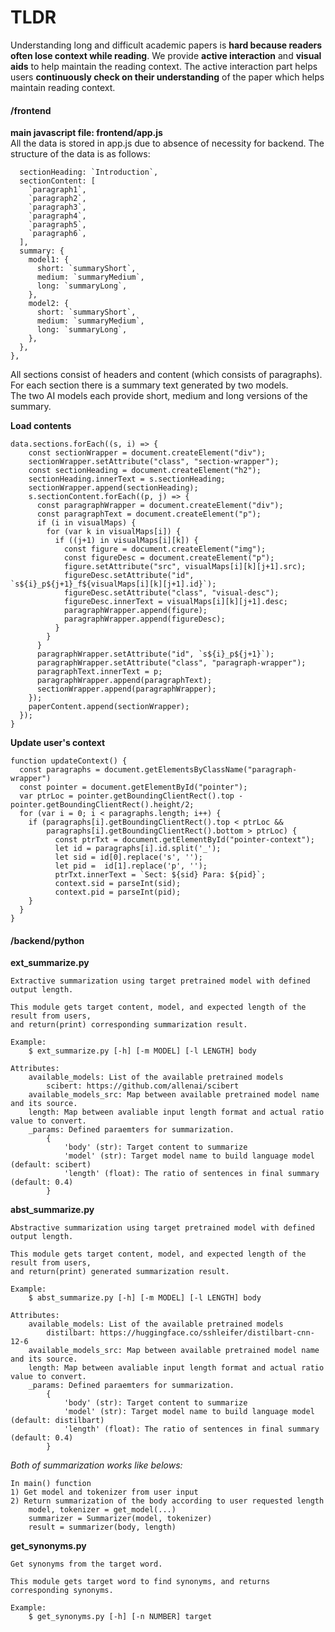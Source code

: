 # TLDR

Understanding long and difficult academic papers is **hard because readers often lose context while reading**. We provide **active interaction** and **visual aids** to help maintain the reading context. The active interaction part helps users **continuously check on their understanding** of the paper which helps maintain reading context.


#### /frontend
**main javascript file: frontend/app.js**  
All the data is stored in app.js due to absence of necessity for backend.
The structure of the data is as follows:

      sectionHeading: `Introduction`,
      sectionContent: [
        `paragraph1`,
        `paragraph2`,
        `paragraph3`,
        `paragraph4`,
        `paragraph5`,
        `paragraph6`,
      ],
      summary: {
        model1: {
          short: `summaryShort`,
          medium: `summaryMedium`,
          long: `summaryLong`,
        },
        model2: {
          short: `summaryShort`,
          medium: `summaryMedium`,
          long: `summaryLong`,
        },
      },
    },
All sections consist of headers and content (which consists of paragraphs).  
For each section there is a summary text generated by two models.  
The two AI models each provide short, medium and long versions of the summary.

**Load contents**  

```
data.sections.forEach((s, i) => {
    const sectionWrapper = document.createElement("div");
    sectionWrapper.setAttribute("class", "section-wrapper");
    const sectionHeading = document.createElement("h2");
    sectionHeading.innerText = s.sectionHeading;
    sectionWrapper.append(sectionHeading);
    s.sectionContent.forEach((p, j) => {
      const paragraphWrapper = document.createElement("div");
      const paragraphText = document.createElement("p");
      if (i in visualMaps) {
        for (var k in visualMaps[i]) {
          if ((j+1) in visualMaps[i][k]) {
            const figure = document.createElement("img");
            const figureDesc = document.createElement("p");
            figure.setAttribute("src", visualMaps[i][k][j+1].src);
            figureDesc.setAttribute("id", `s${i}_p${j+1}_f${visualMaps[i][k][j+1].id}`);
            figureDesc.setAttribute("class", "visual-desc");
            figureDesc.innerText = visualMaps[i][k][j+1].desc;
            paragraphWrapper.append(figure);
            paragraphWrapper.append(figureDesc);
          }
        }
      }
      paragraphWrapper.setAttribute("id", `s${i}_p${j+1}`);
      paragraphWrapper.setAttribute("class", "paragraph-wrapper");
      paragraphText.innerText = p;
      paragraphWrapper.append(paragraphText);
      sectionWrapper.append(paragraphWrapper);
    });
    paperContent.append(sectionWrapper);
  });
}
```  

**Update user's context**

```
function updateContext() {  
  const paragraphs = document.getElementsByClassName("paragraph-wrapper")
  const pointer = document.getElementById("pointer");
  var ptrLoc = pointer.getBoundingClientRect().top - pointer.getBoundingClientRect().height/2;
  for (var i = 0; i < paragraphs.length; i++) {
    if (paragraphs[i].getBoundingClientRect().top < ptrLoc && 
        paragraphs[i].getBoundingClientRect().bottom > ptrLoc) {
          const ptrTxt = document.getElementById("pointer-context");
          let id = paragraphs[i].id.split('_');
          let sid = id[0].replace('s', '');
          let pid =  id[1].replace('p', '');
          ptrTxt.innerText = `Sect: ${sid} Para: ${pid}`;
          context.sid = parseInt(sid);
          context.pid = parseInt(pid);
    }
  }
}
```


#### /backend/python
**ext_summarize.py**
```
Extractive summarization using target pretrained model with defined output length.

This module gets target content, model, and expected length of the result from users,
and return(print) corresponding summarization result.

Example:
    $ ext_summarize.py [-h] [-m MODEL] [-l LENGTH] body

Attributes:
    available_models: List of the available pretrained models
        scibert: https://github.com/allenai/scibert
    available_models_src: Map between available pretrained model name and its source.
    length: Map between avaliable input length format and actual ratio value to convert.
    _params: Defined paraemters for summarization.
        {
            'body' (str): Target content to summarize
            'model' (str): Target model name to build language model (default: scibert)
            'length' (float): The ratio of sentences in final summary (default: 0.4)
        } 
```


**abst_summarize.py**
```
Abstractive summarization using target pretrained model with defined output length.

This module gets target content, model, and expected length of the result from users,
and return(print) generated summarization result.

Example:
    $ abst_summarize.py [-h] [-m MODEL] [-l LENGTH] body

Attributes:
    available_models: List of the available pretrained models
        distilbart: https://huggingface.co/sshleifer/distilbart-cnn-12-6
    available_models_src: Map between available pretrained model name and its source.
    length: Map between avaliable input length format and actual ratio value to convert.
    _params: Defined paraemters for summarization.
        {
            'body' (str): Target content to summarize
            'model' (str): Target model name to build language model (default: distilbart)
            'length' (float): The ratio of sentences in final summary (default: 0.4)
        } 
```

*Both of summarization works like belows:*
```
In main() function
1) Get model and tokenizer from user input
2) Return summarization of the body according to user requested length
    model, tokenizer = get_model(...)
    summarizer = Summarizer(model, tokenizer)
    result = summarizer(body, length)
```

**get_synonyms.py**
```
Get synonyms from the target word.

This module gets target word to find synonyms, and returns corresponding synonyms.

Example:
    $ get_synonyms.py [-h] [-n NUMBER] target
```
